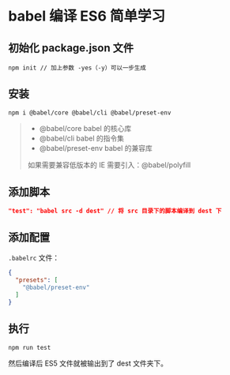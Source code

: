 # babel 编译 ES6 简单学习

## 初始化 package.json 文件

```shell
npm init // 加上参数 -yes（-y）可以一步生成
```

## 安装

```shell
npm i @babel/core @babel/cli @babel/preset-env
```

> - @babel/core babel 的核心库
> - @babel/cli  babel 的指令集
> - @babel/preset-env babel 的兼容库
>
> 如果需要兼容低版本的 IE 需要引入：@babel/polyfill

## 添加脚本

```json
"test": "babel src -d dest" // 将 src 目录下的脚本编译到 dest 下
```

## 添加配置

`.babelrc` 文件：
```json
{
  "presets": [
    "@babel/preset-env"
  ]
}
```

## 执行

```shell
npm run test
```

然后编译后 ES5 文件就被输出到了 dest 文件夹下。